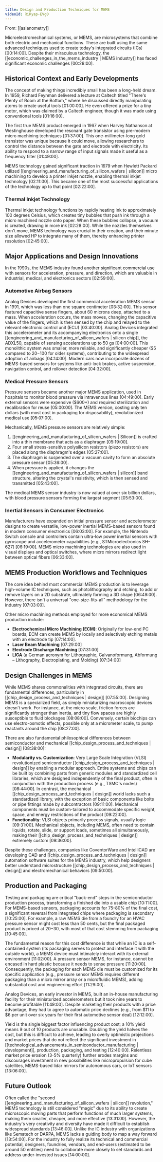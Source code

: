```yaml
---
title: Design and Production Techniques for MEMS
videoId: RiRyap-EVg0
---
```


From: [[asianometry]] <br/> 

Microelectromechanical systems, or MEMS, are microsystems that combine both electric and mechanical functions. These are built using the same advanced techniques used to create today's integrated circuits (ICs) <a class="yt-timestamp" data-t="00:14:00">[00:14:00]</a>. Despite their miraculous technology, the [[economic_challenges_in_the_mems_industry | MEMS industry]] has faced significant economic challenges <a class="yt-timestamp" data-t="00:28:00">[00:28:00]</a>.

## Historical Context and Early Developments
The concept of making things incredibly small has been a long-held dream. In 1959, Richard Feynman delivered a lecture at Caltech titled "There's Plenty of Room at the Bottom," where he discussed directly manipulating atoms to create useful tools <a class="yt-timestamp" data-t="01:00:00">[01:00:00]</a>. He even offered a prize for a tiny motor, which was claimed by a Caltech engineer, though it was made using conventional tools <a class="yt-timestamp" data-t="01:16:00">[01:16:00]</a>.

The first true MEMS product emerged in 1967 when Harvey Nathanson at Westinghouse developed the resonant gate transistor using pre-modern micro machining techniques <a class="yt-timestamp" data-t="01:37:00">[01:37:00]</a>. This one-millimeter-long gold transistor was unique because it could move, allowing researchers to control the distance between the gate and electrode with electricity. Its ability to respond to a narrow range of input signals made it useful as a frequency filter <a class="yt-timestamp" data-t="01:49:00">[01:49:00]</a>.

MEMS technology gained significant traction in 1979 when Hewlett Packard utilized [[engineering_and_manufacturing_of_silicon_wafers | silicon]] micro machining to develop a printer inkjet nozzle, enabling thermal inkjet technology <a class="yt-timestamp" data-t="02:11:00">[02:11:00]</a>. This became one of the most successful applications of the technology up to that point <a class="yt-timestamp" data-t="02:22:00">[02:22:00]</a>.

### Thermal Inkjet Technology
Thermal inkjet technology functions by rapidly heating ink to approximately 100 degrees Celsius, which creates tiny bubbles that push ink through a micro machined nozzle onto paper. When these bubbles collapse, a vacuum is created, drawing in more ink <a class="yt-timestamp" data-t="02:28:00">[02:28:00]</a>. While the nozzles themselves don't move, MEMS technology was crucial in their creation, and their minute size allowed HP to integrate many of them, thereby enhancing printer resolution <a class="yt-timestamp" data-t="02:45:00">[02:45:00]</a>.

## Major Applications and Design Innovations
In the 1990s, the MEMS industry found another significant commercial use with sensors for acceleration, pressure, and direction, which are valuable in industrial, medical, and electronics sectors <a class="yt-timestamp" data-t="02:59:00">[02:59:00]</a>.

### Automotive Airbag Sensors
Analog Devices developed the first commercial acceleration MEMS sensor in 1991, which was less than one square centimeter <a class="yt-timestamp" data-t="03:32:00">[03:32:00]</a>. This sensor featured capacitive sense fingers, about 60 microns deep, attached to a mass. When acceleration occurs, the mass moves, changing the capacitive value of the fingers, which is then sensed by the chip and relayed to the relevant electronic control unit (ECU) <a class="yt-timestamp" data-t="03:40:00">[03:40:00]</a>. Analog Devices integrated this accelerometer and its accompanying electronics onto a single [[engineering_and_manufacturing_of_silicon_wafers | silicon chip]], the ADXL50, capable of sensing accelerations up to 50 gs <a class="yt-timestamp" data-t="04:00:00">[04:00:00]</a>. This monolithic system was smaller, more reliable, and significantly cheaper ($5 compared to $20-$100 for older systems), contributing to the widespread adoption of airbags <a class="yt-timestamp" data-t="04:14:00">[04:14:00]</a>. Modern cars now incorporate dozens of MEMS-based sensors for systems like anti-lock brakes, active suspension, navigation control, and rollover detection <a class="yt-timestamp" data-t="04:32:00">[04:32:00]</a>.

### Medical Pressure Sensors
Pressure sensors became another major MEMS application, used in hospitals to monitor blood pressure via intravenous lines <a class="yt-timestamp" data-t="04:49:00">[04:49:00]</a>. Early external sensors were expensive ($600+) and required sterilization and recalibration for reuse <a class="yt-timestamp" data-t="05:00:00">[05:00:00]</a>. The MEMS version, costing only ten dollars (with most cost in packaging for disposability), revolutionized medical use <a class="yt-timestamp" data-t="05:07:00">[05:07:00]</a>.

Mechanically, MEMS pressure sensors are relatively simple:
1.  [[engineering_and_manufacturing_of_silicon_wafers | Silicon]] is crafted into a thin membrane that acts as a diaphragm <a class="yt-timestamp" data-t="05:19:00">[05:19:00]</a>.
2.  Four small stress-sensitive polysilicon resistors (piezo resistors) are placed along the diaphragm's edges <a class="yt-timestamp" data-t="05:27:00">[05:27:00]</a>.
3.  The diaphragm is suspended over a vacuum cavity to form an absolute pressure sensor <a class="yt-timestamp" data-t="05:36:00">[05:36:00]</a>.
4.  When pressure is applied, it changes the [[engineering_and_manufacturing_of_silicon_wafers | silicon]] band structure, altering the crystal's resistivity, which is then sensed and transmitted <a class="yt-timestamp" data-t="05:43:00">[05:43:00]</a>.

The medical MEMS sensor industry is now valued at over six billion dollars, with blood pressure sensors forming the largest segment <a class="yt-timestamp" data-t="05:53:00">[05:53:00]</a>.

### Inertial Sensors in Consumer Electronics
Manufacturers have expanded on initial pressure sensor and accelerometer designs to create versatile, low-power inertial MEMS-based sensors found in modern consumer electronics <a class="yt-timestamp" data-t="06:03:00">[06:03:00]</a>. For example, the Nintendo Switch console and controllers contain ultra-low power inertial sensors with gyroscope and accelerometer capabilities (e.g., STMicroelectronics SH-627) <a class="yt-timestamp" data-t="06:19:00">[06:19:00]</a>. MEMS micro machining technologies are also used in visual displays and optical switches, where micro mirrors redirect light between optical fibers <a class="yt-timestamp" data-t="06:33:00">[06:33:00]</a>.

## MEMS Production Workflows and Techniques
The core idea behind most commercial MEMS production is to leverage high-volume IC techniques, such as photolithography and etching, to add or remove layers on a 2D substrate, ultimately forming a 3D shape <a class="yt-timestamp" data-t="06:49:00">[06:49:00]</a>. However, there isn't a universal "one-size-fits-all" methodology for the industry <a class="yt-timestamp" data-t="07:03:00">[07:03:00]</a>.

Other micro machining methods employed for more economical MEMS production include:
*   **Electrochemical Micro Machining (ECM)**: Originally for low-end PC boards, ECM can create MEMS by locally and selectively etching metals with an electrode tip <a class="yt-timestamp" data-t="07:14:00">[07:14:00]</a>.
*   **Laser Beam Machining** <a class="yt-timestamp" data-t="07:29:00">[07:29:00]</a>
*   **Electrode Discharge Machining** <a class="yt-timestamp" data-t="07:31:00">[07:31:00]</a>
*   **LIGA** (a German acronym for Lithographie, Galvanoformung, Abformung – Lithography, Electroplating, and Molding) <a class="yt-timestamp" data-t="07:34:00">[07:34:00]</a>

## Design Challenges in MEMS
While MEMS shares commonalities with integrated circuits, there are fundamental differences, particularly in [[chip_design_process_and_techniques | design]] <a class="yt-timestamp" data-t="07:55:00">[07:55:00]</a>. Designing MEMS is a specialized field, as simply miniaturizing macroscopic devices doesn't work. For instance, at the micro scale, friction forces are significantly stronger than inertia, and tiny flow spaces are highly susceptible to fluid blockages <a class="yt-timestamp" data-t="08:08:00">[08:08:00]</a>. Conversely, certain biochips can use electro-osmotic effects, possible only at a micrometer scale, to pump reactants around the chip <a class="yt-timestamp" data-t="08:27:00">[08:27:00]</a>.

There are also fundamental philosophical differences between semiconductor and mechanical [[chip_design_process_and_techniques | design]] <a class="yt-timestamp" data-t="08:38:00">[08:38:00]</a>:
*   **Modularity vs. Customization**: Very Large Scale Integration (VLSI) revolutionized semiconductor [[chip_design_process_and_techniques | design]] by enabling a modular approach. Entire systems and chips can be built by combining parts from generic modules and standardized cell libraries, which are designed independently of the final product, often in conjunction with the production process (e.g., TSMC's nodes) <a class="yt-timestamp" data-t="08:44:00">[08:44:00]</a>. In contrast, the mechanical [[chip_design_process_and_techniques | design]] world lacks such a standardized library, with the exception of basic components like bolts or pipe fittings made by subcontractors <a class="yt-timestamp" data-t="09:11:00">[09:11:00]</a>. Mechanical components must be custom-tailored to accommodate specific weight, space, and energy restrictions of the product <a class="yt-timestamp" data-t="09:22:00">[09:22:00]</a>.
*   **Functionality**: VLSI objects primarily process signals, usually logic <a class="yt-timestamp" data-t="09:31:00">[09:31:00]</a>. Mechanical objects, including MEMS, often need to contain liquids, rotate, slide, or support loads, sometimes all simultaneously, making their [[chip_design_process_and_techniques | design]] extremely custom <a class="yt-timestamp" data-t="09:36:00">[09:36:00]</a>.

Despite these challenges, companies like CoventorWare and IntelliCAD are developing CAD and [[chip_design_process_and_techniques | design]] automation software suites for the MEMS industry, which help designers better understand microstructure [[chip_design_process_and_techniques | design]] and electromechanical behaviors <a class="yt-timestamp" data-t="09:50:00">[09:50:00]</a>.

## Production and Packaging
Testing and packaging are critical "back-end" steps in the semiconductor production process, transforming a finished die into a usable chip <a class="yt-timestamp" data-t="10:11:00">[10:11:00]</a>. For MEMS-based sensors, packaging accounts for 75-80% of the final cost, a significant reversal from integrated chips where packaging is secondary <a class="yt-timestamp" data-t="10:25:00">[10:25:00]</a>. For example, a raw MEMS die from a foundry for an HVAC pressure sensor might cost less than 50 cents, but the final packaged product is priced at $20-$30, with most of that cost stemming from packaging <a class="yt-timestamp" data-t="10:45:00">[10:45:00]</a>.

The fundamental reason for this cost difference is that while an IC is a self-contained system (its packaging serves to protect and interface it with the outside world), a MEMS device must intimately interact with its external environment <a class="yt-timestamp" data-t="11:02:00">[11:02:00]</a>. A pressure sensor MEMS, for instance, cannot be encased in hard plastic because it needs to sense pressure <a class="yt-timestamp" data-t="11:20:00">[11:20:00]</a>. Consequently, the packaging for each MEMS die must be customized for its specific application (e.g., pressure sensor MEMS requires different packaging than a micro mirror array or a microfluidic MEMS), adding substantial cost and engineering effort <a class="yt-timestamp" data-t="11:29:00">[11:29:00]</a>.

Analog Devices, an early investor in MEMS, built an in-house manufacturing facility for their miniaturized accelerometers but it took nine years to become profitable <a class="yt-timestamp" data-t="11:49:00">[11:49:00]</a>. Despite marketing their products with a price advantage, they had to agree to automatic price declines (e.g., from $11 to $6 per unit over six years for their first automotive sensor deal) <a class="yt-timestamp" data-t="12:12:00">[12:12:00]</a>.

Yield is the single biggest factor influencing product cost; a 10% yield means 9 out of 10 products are unusable. Doubling the yield halves the cost, but this is difficult to achieve, leading to overly optimistic projections and market prices that do not reflect the significant investment in [[technological_advancements_in_semiconductor_manufacturing | development]], production, packaging, and testing <a class="yt-timestamp" data-t="12:40:00">[12:40:00]</a>. Relentless market price erosion (3-5% quarterly) further erodes margins and discourages investment in new possibilities like micropropulsion for cube satellites, MEMS-based lidar mirrors for autonomous cars, or IoT sensors <a class="yt-timestamp" data-t="13:06:00">[13:06:00]</a>.

## Future Outlook
Often called the "second [[engineering_and_manufacturing_of_silicon_wafers | silicon]] revolution," MEMS technology is still considered "magic" due to its ability to create microscopic moving parts that perform functions of much larger systems, making them smaller, cheaper, and more effective <a class="yt-timestamp" data-t="13:31:00">[13:31:00]</a>. However, the industry's very creativity and diversity have made it difficult to establish widespread standards <a class="yt-timestamp" data-t="13:46:00">[13:46:00]</a>. Unlike the IC industry with organizations like Sematech or DARPA, MEMS lacks a guiding body to map a way forward <a class="yt-timestamp" data-t="13:54:00">[13:54:00]</a>. For the industry to fully realize its technical and commercial potential, designers, foundries, vendors, and end-users (estimated to be around 50 entities) need to collaborate more closely to set standards and address under-invested issues <a class="yt-timestamp" data-t="14:00:00">[14:00:00]</a>.